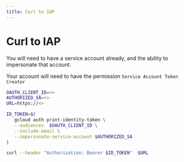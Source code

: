 ```yaml
---
title: Curl to IAP
---
```


# Curl to IAP

You will need to have a service account already, and the ability to impersonate that account.


Your account will need to have the permission `Service Account Token Creator`

```bash
OAUTH_CLIENT_ID=<>
AUTHORIZED_SA=<>
URL=https://<>

ID_TOKEN=$(
   gcloud auth print-identity-token \
   --audiences  $OAUTH_CLIENT_ID \
   --include-email \
   --impersonate-service-account $AUTHORIZED_SA
)
```

```bash
curl --header "Authorization: Bearer $ID_TOKEN"  $URL
```

